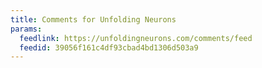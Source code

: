 ```yaml
---
title: Comments for Unfolding Neurons
params:
  feedlink: https://unfoldingneurons.com/comments/feed
  feedid: 39056f161c4df93cbad4bd1306d503a9
---
```


